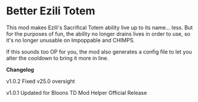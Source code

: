 # Better Ezili Totem

This mod makes Ezili's Sacrifical Totem ability live up to its name... less. But for the purposes of fun, the ability no longer drains lives in order to use, so it's no longer unusable on Impoppable and CHIMPS.

If this sounds too OP for you, the mod also generates a config file to let you alter the cooldown to bring it more in line. 

**Changelog**

v1.0.2 Fixed v25.0 oversight

v1.0.1 Updated for Bloons TD Mod Helper Official Release